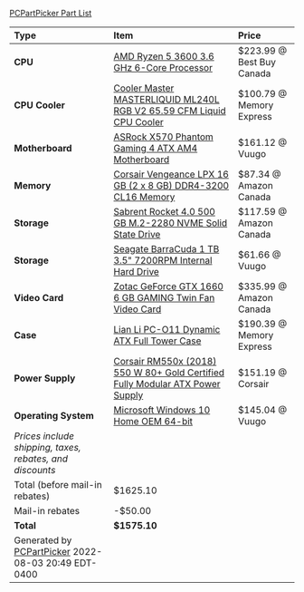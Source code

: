 [PCPartPicker Part List](https://ca.pcpartpicker.com/list/MPYmNc)

Type|Item|Price
:----|:----|:----
**CPU** | [AMD Ryzen 5 3600 3.6 GHz 6-Core Processor](https://ca.pcpartpicker.com/product/9nm323/amd-ryzen-5-3600-36-thz-6-core-processor-100-100000031box) | $223.99 @ Best Buy Canada 
**CPU Cooler** | [Cooler Master MASTERLIQUID ML240L RGB V2 65.59 CFM Liquid CPU Cooler](https://ca.pcpartpicker.com/product/fLFKHx/cooler-master-masterliquid-ml240l-rgb-v2-6559-cfm-liquid-cpu-cooler-mlw-d24m-a18pc-r2) | $100.79 @ Memory Express 
**Motherboard** | [ASRock X570 Phantom Gaming 4 ATX AM4 Motherboard](https://ca.pcpartpicker.com/product/RJxbt6/asrock-x570-phantom-gaming-4-atx-am4-motherboard-x570-phantom-gaming-4) | $161.12 @ Vuugo 
**Memory** | [Corsair Vengeance LPX 16 GB (2 x 8 GB) DDR4-3200 CL16 Memory](https://ca.pcpartpicker.com/product/p6RFf7/corsair-memory-cmk16gx4m2b3200c16) | $87.34 @ Amazon Canada 
**Storage** | [Sabrent Rocket 4.0 500 GB M.2-2280 NVME Solid State Drive](https://ca.pcpartpicker.com/product/PMbCmG/sabrent-rocket-40-500-gb-m2-2280-nvme-solid-state-drive-sb-rocket-nvme4-500) | $117.59 @ Amazon Canada 
**Storage** | [Seagate BarraCuda 1 TB 3.5" 7200RPM Internal Hard Drive](https://ca.pcpartpicker.com/product/44Gj4D/seagate-barracuda-1tb-35-7200rpm-internal-hard-drive-st1000dm010) | $61.66 @ Vuugo 
**Video Card** | [Zotac GeForce GTX 1660 6 GB GAMING Twin Fan Video Card](https://ca.pcpartpicker.com/product/86QfrH/zotac-geforce-gtx-1660-6-gb-gaming-twin-fan-video-card-zt-t16600k-10m) | $335.99 @ Amazon Canada 
**Case** | [Lian Li PC-O11 Dynamic ATX Full Tower Case](https://ca.pcpartpicker.com/product/Hwkj4D/lian-li-pc-o11dx-atx-full-tower-case-pc-o11dx) | $190.39 @ Memory Express 
**Power Supply** | [Corsair RM550x (2018) 550 W 80+ Gold Certified Fully Modular ATX Power Supply](https://ca.pcpartpicker.com/product/bqVD4D/corsair-rmx-2018-550w-80-gold-certified-fully-modular-atx-power-supply-cp-9020177-na) | $151.19 @ Corsair 
**Operating System** | [Microsoft Windows 10 Home OEM 64-bit](https://ca.pcpartpicker.com/product/wtgPxr/microsoft-os-kw900140) | $145.04 @ Vuugo 
 | *Prices include shipping, taxes, rebates, and discounts* |
 | Total (before mail-in rebates) | $1625.10
 | Mail-in rebates | -$50.00
 | **Total** | **$1575.10**
 | Generated by [PCPartPicker](https://pcpartpicker.com) 2022-08-03 20:49 EDT-0400 |
